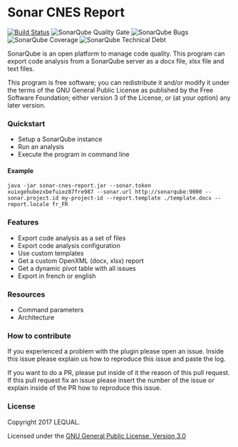 # Sonar CNES Report
[![Build Status](https://travis-ci.org/lequal/sonar-cnes-report.svg?branch=master)](https://travis-ci.org/lequal/sonar-cnes-report)
![SonarQube Quality Gate](https://sonarcloud.io/api/project_badges/measure?project=fr.cnes.sonar%3Asonar-cnes-report&metric=alert_status)
![SonarQube Bugs](https://sonarcloud.io/api/project_badges/measure?project=fr.cnes.sonar%3Asonar-cnes-report&metric=bugs)
![SonarQube Coverage](https://sonarcloud.io/api/project_badges/measure?project=fr.cnes.sonar%3Asonar-cnes-report&metric=coverage)
![SonarQube Technical Debt](https://sonarcloud.io/api/project_badges/measure?project=fr.cnes.sonar%3Asonar-cnes-report&metric=sqale_index)

SonarQube is an open platform to manage code quality. This program can export code analysis from a SonarQube server as a docx file, xlsx file and text files.

This program is free software; you can redistribute it and/or modify it under the terms of the GNU General Public License as published by the Free Software Foundation; either version 3 of the License, or (at your option) any later version.

### Quickstart
- Setup a SonarQube instance
- Run an analysis
- Execute the program in command line

#### Example
````
java -jar sonar-cnes-report.jar --sonar.token xuixgehubezxbefuiez87fre987 --sonar.url http://sonarqube:9000 --sonar.project.id my-project-id --report.template ./template.docx --report.locale fr_FR
````

### Features
- Export code analysis as a set of files
- Export code analysis configuration
- Use custom templates
- Get a custom OpenXML (docx, xlsx) report
- Get a dynamic pivot table with all issues
- Export in french or english

### Resources
- Command parameters
- Architecture

### How to contribute
If you experienced a problem with the plugin please open an issue. Inside this issue please explain us how to reproduce this issue and paste the log.

If you want to do a PR, please put inside of it the reason of this pull request. If this pull request fix an issue please insert the number of the issue or explain inside of the PR how to reproduce this issue.

### License
Copyright 2017 LEQUAL.

Licensed under the [GNU General Public License, Version 3.0](https://www.gnu.org/licenses/gpl.txt)
